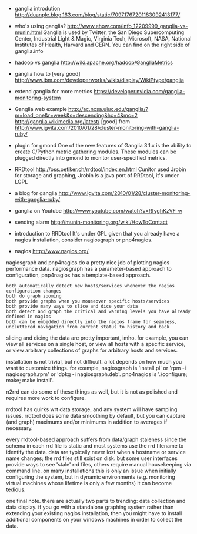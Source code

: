 * ganglia introdution
http://duanple.blog.163.com/blog/static/70971767201183092413177/

* who's using ganglia?
http://www.ehow.com/info_12209999_ganglia-vs-munin.html
Ganglia is used by Twitter, the San Diego Supercomputing Center, Industrial Light & Magic, Virginia Tech, Microsoft, NASA, National Institutes of Health, Harvard and CERN.
You can find on the right side of ganglia.info

* hadoop vs ganglia
http://wiki.apache.org/hadoop/GangliaMetrics

* ganglia how to [very good]
http://www.ibm.com/developerworks/wikis/display/WikiPtype/ganglia

* extend ganglia for more metrics
https://developer.nvidia.com/ganglia-monitoring-system

* Ganglia web example
http://ac.ncsa.uiuc.edu/ganglia/?m=load_one&r=week&s=descending&hc=4&mc=2
http://ganglia.wikimedia.org/latest/ [good]
from http://www.igvita.com/2010/01/28/cluster-monitoring-with-ganglia-ruby/

* plugin for gmond
One of the new features of Ganglia 3.1.x is the ability to create C/Python metric gathering modules. These modules can be plugged directly into gmond to monitor user-specified metrics.

* RRDtool
http://oss.oetiker.ch/rrdtool/index.en.html
Cunitor used Jrobin for storage and graphing, Jrobin is a java port of RRDtool, it's under LGPL 

* a blog for ganglia
http://www.igvita.com/2010/01/28/cluster-monitoring-with-ganglia-ruby/

* ganglia on Youtube
http://www.youtube.com/watch?v=RfvghKzVF_w

* sending alarm
http://munin-monitoring.org/wiki/HowToContact

* introduction to RRDtool
It's under GPL
given that you already have a nagios installation, consider nagiosgraph or pnp4nagios.

* nagios
http://www.nagios.org/

nagiosgraph and pnp4nagios do a pretty nice job of plotting nagios performance data. nagiosgraph has a parameter-based approach to configuration, pnp4nagios has a template-based approach.

    both automatically detect new hosts/services whenever the nagios configuration changes
    both do graph zooming
    both provide graphs when you mouseover specific hosts/services
    both provide many ways to slice and dice your data
    both detect and graph the critical and warning levels you have already defined in nagios
    both can be embedded directly into the nagios frame for seamless, uncluttered navigation from current status to history and back

slicing and dicing the data are pretty important, imho. for example, you can view all services on a single host, or view all hosts with a specific service, or view arbitrary collections of graphs for arbitrary hosts and services.

installation is not trivial, but not difficult. a lot depends on how much you want to customize things. for example, nagiosgraph is 'install.pl' or 'rpm -i nagiosgraph.rpm' or 'dpkg -i nagiosgraph.deb'. pnp4nagios is './configure; make; make install'.

n2rrd can do some of these things as well, but it is not as polished and requires more work to configure.

rrdtool has quirks wrt data storage, and any system will have sampling issues. rrdtool does some data smoothing by default, but you can capture (and graph) maximums and/or minimums in addition to averages if necessary.

every rrdtool-based approach suffers from data/graph staleness since the schema in each rrd file is static and most systems use the rrd filename to identify the data. data are typically never lost when a hostname or service name changes; the rrd files still exist on disk. but some user interfaces provide ways to see 'stale' rrd files, others require manual housekeeping via command line. on many installations this is only an issue when initially configuring the system, but in dynamic environments (e.g. monitoring virtual machines whose lifetime is only a few months) it can become tedious.

one final note. there are actually two parts to trending: data collection and data display. if you go with a standalone graphing system rather than extending your existing nagios installation, then you might have to install additional components on your windows machines in order to collect the data.

